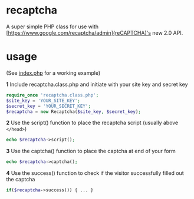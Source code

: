 # recaptcha
A super simple PHP class for use with [https://www.google.com/recaptcha/admin](reCAPTCHA)'s new 2.0 API.

# usage
(See [index.php](index.php) for a working example)

**1** Include recaptcha.class.php and initiate with your site key and secret key
```php
require_once 'recaptcha.class.php';
$site_key = 'YOUR_SITE_KEY';
$secret_key = 'YOUR_SECRET_KEY';
$recaptcha = new Recaptcha($site_key, $secret_key);
```
**2** Use the script() function to place the recaptcha script (usually above ```</head>```)
```php
echo $recaptcha->script();
```
**3** Use the captcha() function to place the captcha at end of your form
```php
echo $recaptcha->captcha();
```
**4** Use the success() function to check if the visitor successfully filled out the captcha
```php
if($recaptcha->success()) { ... }
```
